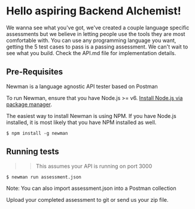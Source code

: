 # Hello aspiring Backend Alchemist!

We wanna see what you've got, we've created a couple language specific assessments but we believe in letting people use the tools they are most comfortable with. You can use any programming language you want, getting the 5 test cases to pass is a passing assessment. We can't wait to see what you build. Check the API.md file for implementation details.

## Pre-Requisites

Newman is a language agnostic API tester based on Postman

To run Newman, ensure that you have Node.js >= v6. [Install Node.js via package manager](https://nodejs.org/en/download/package-manager/).

The easiest way to install Newman is using NPM. If you have Node.js installed, it is most likely that you have NPM installed as well.

```console
$ npm install -g newman
```

## Running tests

>> This assumes your API is running on port 3000

```console
$ newman run assessment.json
```

Note: You can also import assessment.json into a Postman collection

Upload your completed assessment to git or send us your zip file.
